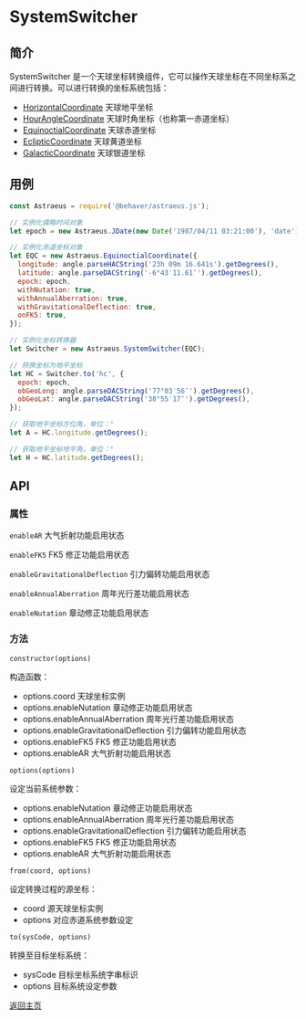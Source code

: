# SystemSwitcher

## 简介

SystemSwitcher 是一个天球坐标转换组件，它可以操作天球坐标在不同坐标系之间进行转换。可以进行转换的坐标系统包括：

* [HorizontalCoordinate](./HorizontalCoordinate.md) 天球地平坐标
* [HourAngleCoordinate](./HourAngleCoordinate.md) 天球时角坐标（也称第一赤道坐标）
* [EquinoctialCoordinate](./EquinoctialCoordinate.md) 天球赤道坐标
* [EclipticCoordinate](./EclipticCoordinate.md) 天球黄道坐标
* [GalacticCoordinate](./GalacticCoordinate.md) 天球银道坐标

## 用例

```js
const Astraeus = require('@behaver/astraeus.js');

// 实例化儒略时间对象
let epoch = new Astraeus.JDate(new Date('1987/04/11 03:21:00'), 'date');

// 实例化赤道坐标对象
let EQC = new Astraeus.EquinoctialCoordinate({
  longitude: angle.parseHACString('23h 09m 16.641s').getDegrees(),
  latitude: angle.parseDACString('-6°43′11.61″').getDegrees(),
  epoch: epoch,
  withNutation: true,
  withAnnualAberration: true,
  withGravitationalDeflection: true,
  onFK5: true,
});

// 实例化坐标转换器
let Switcher = new Astraeus.SystemSwitcher(EQC);

// 转换坐标为地平坐标
let HC = Switcher.to('hc', {
  epoch: epoch,
  obGeoLong: angle.parseDACString('77°03′56″').getDegrees(),
  obGeoLat: angle.parseDACString('38°55′17″').getDegrees(),
});

// 获取地平坐标方位角，单位：°
let A = HC.longitude.getDegrees();

// 获取地平坐标地平角，单位：°
let H = HC.latitude.getDegrees();
```

## API

### 属性

`enableAR` 大气折射功能启用状态

`enableFK5` FK5 修正功能启用状态

`enableGravitationalDeflection` 引力偏转功能启用状态

`enableAnnualAberration` 周年光行差功能启用状态

`enableNutation` 章动修正功能启用状态

### 方法

`constructor(options)`

构造函数：

* options.coord                         天球坐标实例
* options.enableNutation                章动修正功能启用状态
* options.enableAnnualAberration        周年光行差功能启用状态
* options.enableGravitationalDeflection 引力偏转功能启用状态
* options.enableFK5                     FK5 修正功能启用状态
* options.enableAR                      大气折射功能启用状态

`options(options)`

设定当前系统参数：

* options.enableNutation                章动修正功能启用状态
* options.enableAnnualAberration        周年光行差功能启用状态
* options.enableGravitationalDeflection 引力偏转功能启用状态
* options.enableFK5                     FK5 修正功能启用状态
* options.enableAR                      大气折射功能启用状态


`from(coord, options)`

设定转换过程的源坐标：

* coord 源天球坐标实例
* options 对应赤道系统参数设定

`to(sysCode, options)`

转换至目标坐标系统：

* sysCode 目标坐标系统字串标识
* options 目标系统设定参数

[返回主页](../../readme.md)
